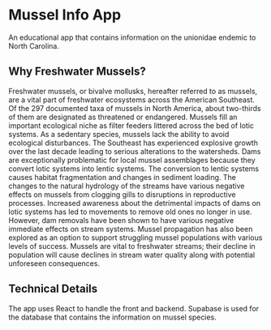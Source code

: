 # Mussel Info App

An educational app that contains information on the  unionidae endemic to North Carolina.

## Why Freshwater Mussels?

Freshwater mussels, or bivalve mollusks, hereafter referred to as mussels, are a vital part of freshwater ecosystems across the American Southeast. Of the 297 documented taxa of mussels in North America, about two-thirds of them are designated as threatened or endangered. Mussels fill an important ecological niche as filter feeders littered across the bed of lotic systems. As a sedentary species, mussels lack the ability to avoid ecological disturbances. The Southeast has experienced explosive growth over the last decade leading to serious alterations to the watersheds. Dams are exceptionally problematic for local mussel assemblages because they convert lotic systems into lentic systems. The conversion to lentic systems causes habitat fragmentation and changes in sediment loading. The changes to the natural hydrology of the streams have various negative effects on mussels from clogging gills to disruptions in reproductive processes. Increased awareness about the detrimental impacts of dams on lotic systems has led to movements to remove old ones no longer in use. However, dam removals have been shown to have various negative immediate effects on stream systems. Mussel propagation has also been explored as an option to support struggling mussel populations with various levels of success. Mussels are vital to freshwater streams; their decline in population will cause declines in stream water quality along with potential unforeseen consequences.

## Technical Details

The app uses React to handle the front and backend. Supabase is used for the database that contains the information on mussel species.